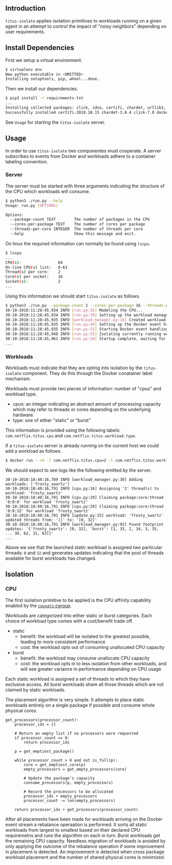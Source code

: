 ## Introduction

`titus-isolate` applies isolation primitives to workloads running on a given agent in an attempt to control the impact of "noisy neighbors" depending on user requirements.

## Install Dependencies

First we setup a virtual environment.
```bash
$ virtualenv env
New python executable in <OMITTED>
Installing setuptools, pip, wheel...done.
```

Then we install our dependencies.
```bash
$ pip3 install -r requirements.txt
...
Installing collected packages: click, idna, certifi, chardet, urllib3, requests, six, docker-pycreds, websocket-client, docker
Successfully installed certifi-2018.10.15 chardet-3.0.4 click-7.0 docker-3.5.1 docker-pycreds-0.3.0 idna-2.7 requests-2.20.0 six-1.11.0 urllib3-1.24 websocket-client-0.53.0
```

See `Usage` for starting the `titus-isolate` server.

## Usage
In order to use `titus-isolate` two componentes must cooperate.  A server subscribes to events from Docker and workloads adhere to a container labeling convention.

### Server

The server must be started with three arguments indicating the structure of the CPU which workloads will consume.
```bash
$ python3 ./run.py --help
Usage: run.py [OPTIONS]

Options:
  --package-count TEXT        The number of packages in the CPU
  --cores-per-package TEXT    The number of cores per package
  --threads-per-core INTEGER  The number of threads per core
  --help                      Show this message and exit.
```

On linux the required information can normally be found using `lscpu`.
```bash
$ lscpu
...
CPU(s):                64
On-line CPU(s) list:   0-63
Thread(s) per core:    2
Core(s) per socket:    16
Socket(s):             2
...
```

Using this information we should start `titus-isolate` as follows.
```bash
$ python3 ./run.py --package-count 2 --cores-per-package 16 --threads-per-core 2
30-10-2018:11:28:45,934 INFO [run.py:35] Modeling the CPU...
30-10-2018:11:28:45,934 INFO [run.py:39] Setting up the workload manager...
30-10-2018:11:28:45,935 INFO [workload_manager.py:16] Created workload manager
30-10-2018:11:28:45,935 INFO [run.py:44] Setting up the Docker event handlers...
30-10-2018:11:28:45,935 INFO [run.py:51] Starting Docker event handling...
30-10-2018:11:28:45,948 INFO [run.py:55] Isolating currently running workloads...
30-10-2018:11:28:45,961 INFO [run.py:58] Startup complete, waiting for events...
...
```

### Workloads
Workloads must indicate that they are opting into isolation by the `titus-isolate` component.  They do this through the Docker conatainer label mechanism.

Workloads must provide two pieces of information: number of "cpus" and workload type.
* cpus: an integer indicating an abstract amount of processing capacity which may refer to threads or cores depending on the underlying hardware.
* type: one of either "static" or "burst"

This information is provided using the following labels: `com.netflix.titus.cpu` and `com.netflix.titus.workload.type`.

If a `titus-isolate` server is already running on the current host we could add a workload as follows.
```bash
$ docker run --rm -l com.netflix.titus.cpu=2 -l com.netflix.titus.workload.type=static ubuntu:latest sleep 30
```

We should expect to see logs like the following emitted by the server.
```
30-10-2018:18:40:16,789 INFO [workload_manager.py:30] Adding workloads: ['frosty_swartz']
30-10-2018:18:40:16,791 INFO [cpu.py:16] Assigning '2' thread(s) to workload: 'frosty_swartz'
30-10-2018:18:40:16,791 INFO [cpu.py:29] Claiming package:core:thread '0:0:0' for workload 'frosty_swartz'
30-10-2018:18:40:16,791 INFO [cpu.py:29] Claiming package:core:thread '0:0:32' for workload 'frosty_swartz'
30-10-2018:18:40:16,791 INFO [update.py:15] workload: 'frosty_swartz' updated threads from: '[]' to: '[0, 32]'
30-10-2018:18:40:16,791 INFO [workload_manager.py:93] Found footprint updates: '{'frosty_swartz': [0, 32], 'burst': [1, 33, 2, 34, 3, 35, ... 30, 62, 31, 63]}'
...
```

Above we see that the launched static workload is assigned two particular threads: `0` and `32` and generates updates indicating that the pool of threads available for burst workloads has changed.

## Isolation

### CPU
The first isolation primitive to be applied is the CPU affinity capability enabled by the [`cpusets` cgroup](https://www.kernel.org/doc/Documentation/cgroup-v1/cpusets.txt).

Workloads are categorized into either static or burst categories.  Each choice of workload type comes with a cost/benefit trade off.
* static
	* benefit: the workload will be isolated to the greatest possible, leading to more consistent performance
	* cost: the workload opts out of consuming unallocated CPU capacity
* burst
	* benefit: the workload may consume unallocate CPU capacity
	* cost: the workload opts in to less isolation from other workloads, and will see greater variance in performance depending on CPU usage

Each static workload is assigned a set of threads to which they have exclusive access.  All burst workloads share all those threads which are not claimed by static workloads.

The placement algorithm is very simple.  It attempts to place static workloads entirely on a single package if possible and consume whole physical cores.
```
get_processors(processor_count):
    processor_ids = []
	
    # Return an empty list if no processors were requested
    if processor_count == 0:
        return processor_ids

    p = get_emptiest_package()

    while processor_count > 0 and not is_full(p):
        core = get_emptiest_core(p)
        empty_processors = get_empty_processors(core)
	
        # Update the package’s capacity
        consume_processors(p, empty_processors)
 
        # Record the processors to be allocated
        processor_ids + empty_processors
        processor_count -= len(empty_processors)

    return processor_ids + get_processors(processor_count)
```

After all placements have been made for workloads arriving on the Docker event stream a rebalance operaation is performed.  It sorts all static workloads from largest to smallest based on their declared CPU requiremetns and runs the algorithm on each in turn.  Burst workloads get the remaining CPU capacity.
Needless migration of workloads is avoided by only applying the outcome of the rebalance operation if some improvement in placement is detected.  An improvement is detected when cross package workload placement and the number of shared physical cores is minimized.
